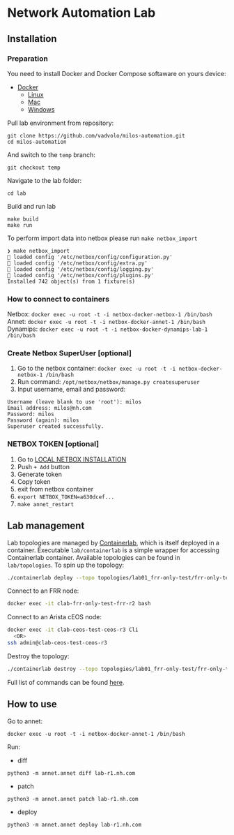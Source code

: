# Network Automation Lab

## Installation

### Preparation

You need to install Docker and Docker Compose softaware on yours device:

- [Docker](https://docs.docker.com/engine/install/)
  - [Linux](https://docs.docker.com/desktop/install/linux/)
  - [Mac](https://docs.docker.com/desktop/install/mac-install/)
  - [Windows](https://docs.docker.com/desktop/install/windows-install/)

Pull lab environment from repository:

```
git clone https://github.com/vadvolo/milos-automation.git
cd milos-automation
```

And switch to the `temp` branch:

```
git checkout temp
```

Navigate to the lab folder:

```
cd lab
```

Build and run lab

```
make build
make run
```

To perform import data into netbox please run `make netbox_import`
```
❯ make netbox_import
🧬 loaded config '/etc/netbox/config/configuration.py'
🧬 loaded config '/etc/netbox/config/extra.py'
🧬 loaded config '/etc/netbox/config/logging.py'
🧬 loaded config '/etc/netbox/config/plugins.py'
Installed 742 object(s) from 1 fixture(s)
```

### How to connect to containers

Netbox: `docker exec -u root -t -i netbox-docker-netbox-1 /bin/bash`
Annet: `docker exec -u root -t -i netbox-docker-annet-1 /bin/bash`
Dynamips: `docker exec -u root -t -i netbox-docker-dynamips-lab-1 /bin/bash`

### Create Netbox SuperUser [optional]

1. Go to the netbox container: `docker exec -u root -t -i netbox-docker-netbox-1 /bin/bash`
2. Run command: `/opt/netbox/netbox/manage.py createsuperuser`
3. Input username, email and password:

```
Username (leave blank to use 'root'): milos
Email address: milos@nh.com
Password: milos
Password (again): milos
Superuser created successfully.
```

### NETBOX TOKEN [optional]

1. Go to [LOCAL NETBOX INSTALLATION](http://localhost:8000/users/tokens/)
2. Push `+ Add` button
3. Generate token
4. Copy token
5. exit from netbox container
6. `export NETBOX_TOKEN=a630dcef...`
7. `make annet_restart`

## Lab management

Lab topologies are managed by [Containerlab](https://containerlab.dev/), which is itself deployed in a container. Executable `lab/containerlab` is a simple wrapper for accessing Containerlab container. Available topologies can be found in `lab/topologies`. To spin up the topology:
```bash
./containerlab deploy --topo topologies/lab01_frr-only-test/frr-only-test.clab.yml
```

Connect to an FRR node:
```bash
docker exec -it clab-frr-only-test-frr-r2 bash
```

Connect to an Arista cEOS node:
```bash
docker exec -it clab-ceos-test-ceos-r3 Cli
  <OR>
ssh admin@clab-ceos-test-ceos-r3
```

Destroy the topology:
```bash
./containerlab destroy --topo topologies/lab01_frr-only-test/frr-only-test.clab.yml
```

Full list of commands can be found [here](https://containerlab.dev/cmd/deploy/).

## How to use

Go to annet:

```
docker exec -u root -t -i netbox-docker-annet-1 /bin/bash
```

Run:

- diff

```
python3 -m annet.annet diff lab-r1.nh.com
```

- patch

```
python3 -m annet.annet patch lab-r1.nh.com
```

- deploy

```
python3 -m annet.annet deploy lab-r1.nh.com
```
